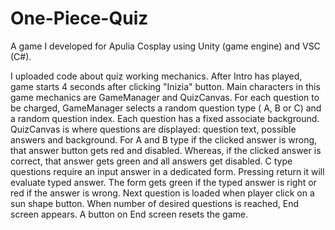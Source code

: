 # One-Piece-Quiz
A game I developed for Apulia Cosplay using Unity (game engine) and VSC (C#).



I uploaded code about quiz working mechanics.
After Intro has played, game starts 4 seconds after clicking "Inizia" button.
Main characters in this game mechanics are GameManager and QuizCanvas. 
For each question to be charged, GameManager selects a random question type ( A, B or C)
and a random question index. Each question has a fixed associate background.
QuizCanvas is where questions are displayed: question text, possible answers and background.
For A and B type if the clicked answer is wrong, that answer button gets red and disabled.
Whereas, if the clicked answer is correct, that answer gets green and all answers get disabled.
C type questions require an input answer in a dedicated form. Pressing return it will evaluate typed answer.
The form gets green if the typed answer is right or red if the answer is wrong.
Next question is loaded when player click on a sun shape button.
When number of desired questions is reached, End screen appears.
A button on End screen resets the game.
